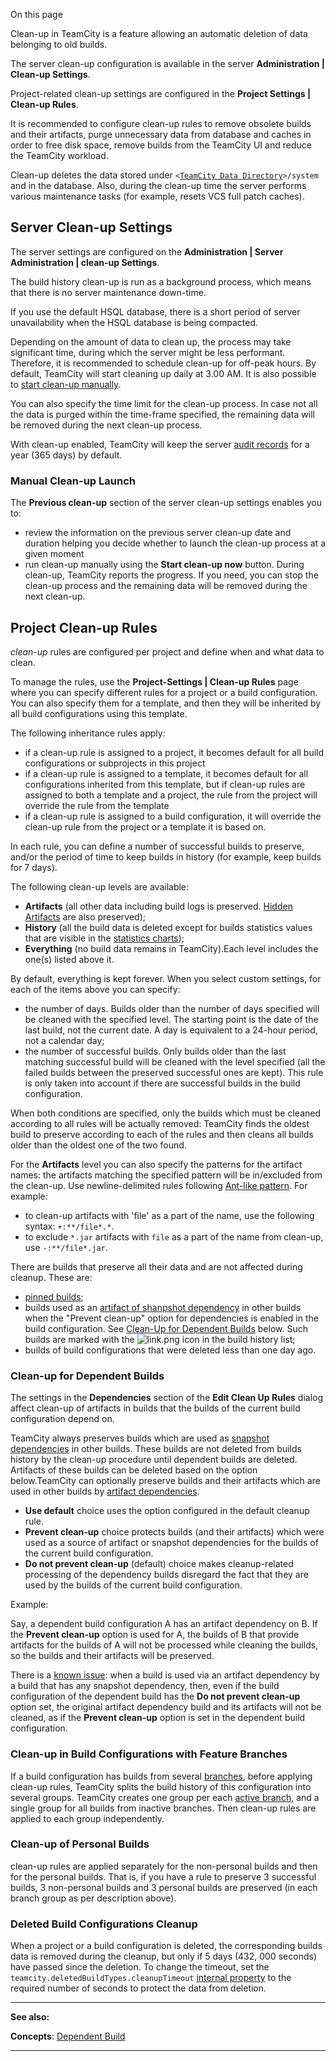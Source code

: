 [//]: # (title: Clean-Up)
[//]: # (auxiliary-id: Clean-Up)

On this page

<tag-list of="chapter" mode="tree" depth="4"/>


Clean-up in TeamCity is a feature allowing an automatic deletion of data belonging to old builds.

The server clean-up configuration is available in the server __Administration | Clean-up Settings__.

 Project-related clean-up settings are configured in the __Project Settings | Clean-up Rules__.

It is recommended to configure clean-up rules to remove obsolete builds and their artifacts, purge unnecessary data from database and caches in order to free disk space, remove builds from the TeamCity UI and reduce the TeamCity workload.

Clean-up deletes the data stored under `<`[`TeamCity Data Directory`](teamcity-data-directory.md)`>/system` and in the database. Also, during the clean-up time the server performs various maintenance tasks (for example, resets VCS full patch caches).


## Server Clean-up Settings

The server settings are configured on the __Administration | Server Administration | clean-up Settings__.

The build history clean-up is run as a background process, which means that there is no server maintenance down\-time.   

<note>

If you use the default HSQL database, there is a short period of server unavailability when the HSQL database is being compacted.
</note>

Depending on the amount of data to clean up, the process may take significant time, during which the server might be less performant. Therefore, it is recommended to schedule clean-up for off\-peak hours. By default, TeamCity will start cleaning up daily at 3.00 AM. It is also possible to [start clean-up manually](#Manual+Clean-up+Launch).

You can also specify the time limit for the clean-up process. In case not all the data is purged within the time\-frame specified, the remaining data will be removed during the next clean-up process.

With clean-up enabled, TeamCity will keep the server [audit records](tracking-user-actions.md) for a year (365 days) by default.

### Manual Clean-up Launch

The __Previous clean-up__ section of the server clean-up settings enables you to:
* review the information on the previous server clean-up date and duration helping you decide whether to launch the clean-up process at a given moment
* run clean-up manually using the __Start clean-up now__ button.
During clean-up, TeamCity reports the progress. If you need, you can stop the clean-up process and the remaining data will be removed during the next clean-up.


## Project Clean-up Rules

_clean-up_ rules are configured per project and define when and what data to clean.

To manage the rules, use the __Project-Settings | Clean-up Rules__ page where you can specify different rules for a project or a build configuration. You can also specify them for a template, and then they will be inherited by all build configurations using this template.

The following inheritance rules apply:
* if a clean-up rule is assigned to a project, it becomes default for all build configurations or subprojects in this project
* if a clean-up rule is assigned to a template, it becomes default for all configurations inherited from this template, but if clean-up rules are assigned to both a template and a project, the rule from the project will override the rule from the template
* if a clean-up rule is assigned to a build configuration, it will override the clean-up rule from the project or a template it is based on.   

In each rule, you can define a number of successful builds to preserve, and/or the period of time to keep builds in history (for example, keep builds for 7 days).

The following clean-up levels are available:
* __Artifacts__ (all other data including build logs is preserved. [Hidden Artifacts](build-artifact.md#Hidden+Artifacts) are also preserved);
* __History__ (all the build data is deleted except for builds statistics values that are visible in the [statistics charts](statistic-charts.md));
* __Everything__ (no build data remains in TeamCity).Each level includes the one(s) listed above it.

By default, everything is kept forever. When you select custom settings, for each of the items above you can specify:
* the number of days. Builds older than the number of days specified will be cleaned with the specified level. The starting point is the date of the last build, not the current date. A day is equivalent to a 24-hour period, not a calendar day;
* the number of successful builds. Only builds older than the last matching successful build will be cleaned with the level specified (all the failed builds between the preserved successful ones are kept). This rule is only taken into account if there are successful builds in the build configuration.

When both conditions are specified, only the builds which must be cleaned according to all rules will be actually removed: TeamCity finds the oldest build to preserve according to each of the rules and then cleans all builds older than the oldest one of the two found.

For the __Artifacts__ level you can also specify the patterns for the artifact names: the artifacts matching the specified pattern will be in/excluded from the clean-up. Use newline\-delimited rules following [Ant-like pattern](http://ant.apache.org/manual/dirtasks.html#patterns). For example:
  * to clean-up artifacts with 'file' as a part of the name, use the following syntax: `+:**/file*.*`.
  * to exclude `*.jar` artifacts with `file` as a part of the name from clean-up, use `-:**/file*.jar`.

There are builds that preserve all their data and are not affected during cleanup. These are:
* [pinned builds](pinned-build.md);
* builds used as an [artifact of shanpshot dependency](configuring-dependencies.md) in other builds when the "Prevent clean-up" option for dependencies is enabled in the build configuration. See [Clean-Up for Dependent Builds](#Clean-up+for+Dependent+Builds) below. Such builds are marked with the ![link.png](link.png) icon in the build history list;
* builds of build configurations that were deleted less than one day ago.

[//]: # (Internal note. Do not delete. "Clean-Upd55e230.txt")    


### Clean-up for Dependent Builds

The settings in the __Dependencies__ section of the __Edit Clean Up Rules__ dialog affect clean-up of artifacts in builds that the builds of the current build configuration depend on.

TeamCity always preserves builds which are used as [snapshot dependencies](dependent-build.md#Snapshot+Dependency) in other builds. These builds are not deleted from builds history by the clean-up procedure until dependent builds are deleted. Artifacts of these builds can be deleted based on the option below.TeamCity can optionally preserve builds and their artifacts which are used in other builds by [artifact dependencies](dependent-build.md#Artifact+Dependency).
* __Use default__ choice uses the option configured in the default cleanup rule.
* __Prevent clean-up__ choice protects builds (and their artifacts) which were used as a source of artifact or snapshot dependencies for the builds of the current build configuration.
* __Do not prevent clean-up__ (default) choice makes cleanup\-related processing of the dependency builds disregard the fact that they are used by the builds of the current build configuration.

Example:

Say, a dependent build configuration A has an artifact dependency on B. If the __Prevent clean-up__ option is used for A, the builds of B that provide artifacts for the builds of A will not be processed while cleaning the builds, so the builds and their artifacts will be preserved.


There is a [known issue](https://youtrack.jetbrains.com/issue/TW-59344): when a build is used via an artifact dependency by a build that has any snapshot dependency, then, even if the build configuration of the dependent build has the __Do not prevent clean-up__ option set, the original artifact dependency build and its artifacts will not be cleaned, as if the __Prevent clean-up__ option is set in the dependent build configuration.


### Clean-up in Build Configurations with Feature Branches

If a build configuration has builds from several [branches](working-with-feature-branches.md), before applying clean-up rules, TeamCity splits the build history of this configuration into several groups. TeamCity creates one group per each [active branch](working-with-feature-branches.md#Active+branches), and a single group for all builds from inactive branches. Then clean-up rules are applied to each group independently.

### Clean-up of Personal Builds

clean-up rules are applied separately for the non\-personal builds and then for the personal builds. That is, if you have a rule to preserve 3 successful builds, 3 non\-personal builds and 3 personal builds are preserved (in each branch group as per description above).

### Deleted Build Configurations Cleanup

When a project or a build configuration is deleted, the corresponding builds data is removed during the cleanup, but only if 5 days (432, 000 seconds) have passed since the deletion. To change the timeout, set the `teamcity.deletedBuildTypes.cleanupTimeout` [internal property](configuring-teamcity-server-startup-properties.md#TeamCity+internal+properties) to the required number of seconds to protect the data from deletion.

 __  __
 
__See also:__

__Concepts__: [Dependent Build](dependent-build.md)

__ __